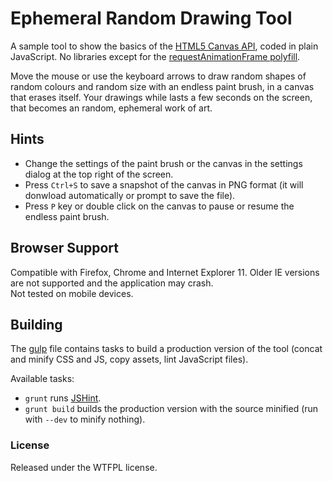 # Ephemeral Random Drawing Tool
A sample tool to show the basics of the [HTML5 Canvas API](https://developer.mozilla.org/en-US/docs/Web/API/Canvas_API),
coded in plain JavaScript. No libraries except for the [requestAnimationFrame polyfill](https://gist.github.com/paulirish/1579671).

Move the mouse or use the keyboard arrows to draw random shapes of random colours and random size
with an endless paint brush, in a canvas that erases itself. Your drawings while lasts a few seconds
on the screen, that becomes an random, ephemeral work of art.

## Hints
+ Change the settings of the paint brush or the canvas in the settings dialog at the top right of the screen.
+ Press `Ctrl+S` to save a snapshot of the canvas in PNG format (it will donwload automatically or
prompt to save the file).
+ Press `P` key or double click on the canvas to pause or resume the endless paint brush.

## Browser Support
Compatible with Firefox, Chrome and Internet Explorer 11. Older IE versions are not supported and the
application may crash.  
Not tested on mobile devices.

## Building
The [gulp](http://gulpjs.com/) file contains tasks to build a production version of the tool (concat
and minify CSS and JS, copy assets, lint JavaScript files).

Available tasks:
+ `grunt` runs [JSHint](http://jshint.com/about/).
+ `grunt build` builds the production version with the source minified (run with `--dev` to minify
nothing).

### License
Released under the WTFPL license.
